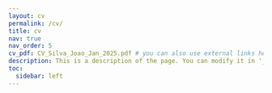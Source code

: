 ```yaml
---
layout: cv
permalink: /cv/
title: cv
nav: true
nav_order: 5
cv_pdf: CV_Silva_Joao_Jan_2025.pdf # you can also use external links here
description: This is a description of the page. You can modify it in '_pages/cv.md'. You can also change or remove the top pdf download button.
toc:
  sidebar: left
---
```

